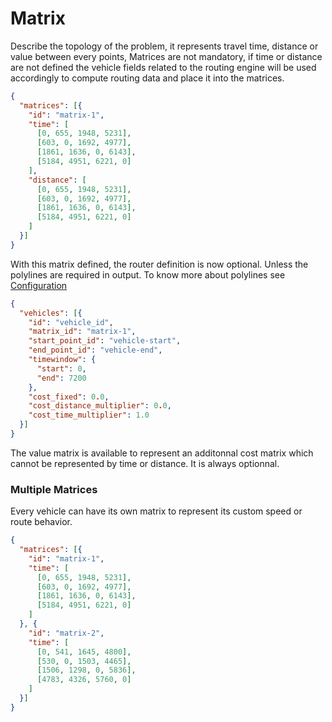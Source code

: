 # Matrix

Describe the topology of the problem, it represents travel time, distance or value between every points,
Matrices are not mandatory, if time or distance are not defined the vehicle fields related to the routing engine will be used accordingly to compute routing data and place it into the matrices.

```json
{
  "matrices": [{
    "id": "matrix-1",
    "time": [
      [0, 655, 1948, 5231],
      [603, 0, 1692, 4977],
      [1861, 1636, 0, 6143],
      [5184, 4951, 6221, 0]
    ],
    "distance": [
      [0, 655, 1948, 5231],
      [603, 0, 1692, 4977],
      [1861, 1636, 0, 6143],
      [5184, 4951, 6221, 0]
    ]
  }]
}
```

With this matrix defined, the router definition is now optional. Unless the polylines are required in output. To know more about polylines see [Configuration](Configuration.md)

```json
{
  "vehicles": [{
    "id": "vehicle_id",
    "matrix_id": "matrix-1",
    "start_point_id": "vehicle-start",
    "end_point_id": "vehicle-end",
    "timewindow": {
      "start": 0,
      "end": 7200
    },
    "cost_fixed": 0.0,
    "cost_distance_multiplier": 0.0,
    "cost_time_multiplier": 1.0
  }]
}
```

The value matrix is available to represent an additonnal cost matrix which cannot be represented by time or distance. It is always optionnal.

### Multiple Matrices

Every vehicle can have its own matrix to represent its custom speed or route behavior.

```json
{
  "matrices": [{
    "id": "matrix-1",
    "time": [
      [0, 655, 1948, 5231],
      [603, 0, 1692, 4977],
      [1861, 1636, 0, 6143],
      [5184, 4951, 6221, 0]
    ]
  }, {
    "id": "matrix-2",
    "time": [
      [0, 541, 1645, 4800],
      [530, 0, 1503, 4465],
      [1506, 1298, 0, 5836],
      [4783, 4326, 5760, 0]
    ]
  }]
}
```
